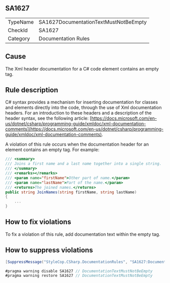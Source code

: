 ﻿## SA1627

<table>
<tr>
  <td>TypeName</td>
  <td>SA1627DocumentationTextMustNotBeEmpty</td>
</tr>
<tr>
  <td>CheckId</td>
  <td>SA1627</td>
</tr>
<tr>
  <td>Category</td>
  <td>Documentation Rules</td>
</tr>
</table>

## Cause

The Xml header documentation for a C# code element contains an empty tag.

## Rule description

C# syntax provides a mechanism for inserting documentation for classes and elements directly into the code, through the use of Xml documentation headers. For an introduction to these headers and a description of the header syntax, see the following article: [https://docs.microsoft.com/en-us/dotnet/csharp/programming-guide/xmldoc/xml-documentation-comments](https://docs.microsoft.com/en-us/dotnet/csharp/programming-guide/xmldoc/xml-documentation-comments).

A violation of this rule occurs when the documentation header for an element contains an empty tag. For example:

```csharp
/// <summary>
/// Joins a first name and a last name together into a single string.
/// </summary>
/// <remarks></remarks>
/// <param name="firstName">Other part of name.</param>
/// <param name="lastName">Part of the name.</param>
/// <returns>The joined names.</returns>
public string JoinNames(string firstName, string lastName)
{
    ...
}
```

## How to fix violations

To fix a violation of this rule, add documentation text within the empty tag.

## How to suppress violations

```csharp
[SuppressMessage("StyleCop.CSharp.DocumentationRules", "SA1627:DocumentationTextMustNotBeEmpty", Justification = "Reviewed.")]
```

```csharp
#pragma warning disable SA1627 // DocumentationTextMustNotBeEmpty
#pragma warning restore SA1627 // DocumentationTextMustNotBeEmpty
```
